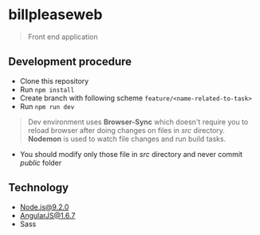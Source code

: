 # billpleaseweb
> Front end application

## Development procedure
* Clone this repository
* Run ```npm install```
* Create branch with following scheme ```feature/<name-related-to-task>```
* Run ```npm run dev```
> Dev environment uses **Browser-Sync** which doesn't require you to reload browser after doing changes on files in _src_ directory.
> **Nodemon** is used to watch file changes and run build tasks.
* You should modify only those file in _src_ directory and never commit _public_ folder

## Technology
* Node.js@9.2.0
* AngularJS@1.6.7
* Sass
